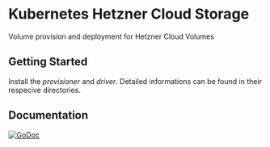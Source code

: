 # Kubernetes Hetzner Cloud Storage

Volume provision and deployment for Hetzner Cloud Volumes

## Getting Started

Install the *provisioner* and *driver*.
Detailed informations can be found in their respecive directories.

## Documentation

[![GoDoc](https://godoc.org/github.com/stevenklar/kubernetes-hetzner-storage?status.svg)](https://godoc.org/github.com/stevenklar/kubernetes-hetzner-storage)

